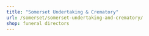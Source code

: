 ```yaml
---
title: "Somerset Undertaking & Crematory"
url: /somerset/somerset-undertaking-and-crematory/
shop: funeral directors
---
```

